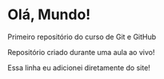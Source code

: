 # Olá, Mundo! 
 Primeiro repositório do curso de Git e GitHub

Repositório criado durante uma aula ao vivo!

Essa linha eu adicionei diretamente do site!
